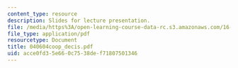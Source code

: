 ```yaml
---
content_type: resource
description: Slides for lecture presentation.
file: /media/https%3A/open-learning-course-data-rc.s3.amazonaws.com/16-422-human-supervisory-control-of-automated-systems-spring-2004/acce0fd35e660c7538def71807501346_040604coop_decis.pdf
file_type: application/pdf
resourcetype: Document
title: 040604coop_decis.pdf
uid: acce0fd3-5e66-0c75-38de-f71807501346
---
```

